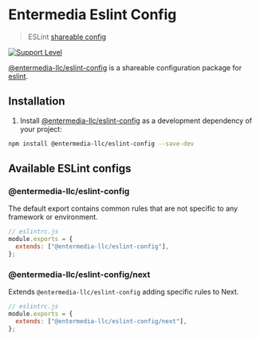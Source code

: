 # Entermedia Eslint Config

> ESLint [shareable config](https://github.com/Entermedia-LLC/eslint-config)

[![Support Level](https://img.shields.io/badge/support-active-green.svg)](#support-level)

[@entermedia-llc/eslint-config](https://github.com/Entermedia-LLC/eslint-config) is a shareable configuration package for [eslint](http://eslint.org).

## Installation

1. Install [@entermedia-llc/eslint-config](https://github.com/Entermedia-LLC/eslint-config) as a development dependency of your project:

```sh
npm install @entermedia-llc/eslint-config --save-dev
```

## Available ESLint configs

### @entermedia-llc/eslint-config

The default export contains common rules that are not specific to any framework or environment.

```js
// eslintrc.js
module.exports = {
  extends: ["@entermedia-llc/eslint-config"],
};
```

### @entermedia-llc/eslint-config/next

Extends `@entermedia-llc/eslint-config` adding specific rules to Next.

```js
// eslintrc.js
module.exports = {
  extends: ["@entermedia-llc/eslint-config/next"],
};
```
